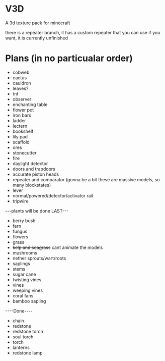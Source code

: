 # V3D
A 3d texture pack for minecraft

there is a repeater branch, it has a custom repeater that you can use if you want, it is currently unfinished

# Plans (in no particualar order)
- cobweb
- cactus
- cauldron
- leaves?
- tnt
- observer
- enchanting table
- flower pot
- iron bars
- ladder
- lectern
- bookshelf
- lily pad
- scaffold
- ores
- stonecutter
- fire
- daylight detector
- doors and trapdoors
- accurate piston heads
- repeater and comparator (gonna be a bit these are massive models, so many blockstates)
- lever
- normal/powered/detector/activator rail
- tripwire

---plants will be done LAST---
- berry bush
- fern
- fungus
- flowers
- grass
- ~~kelp and seagrass~~ cant animate the models
- mushrooms
- nether sprouts/wart/roots
- saplings
- stems
- sugar cane
- twisting vines
- vines
- weeping vines
- coral fans
- bamboo sapling


----Done----
- chain
- redstone
- redstone torch
- soul torch
- torch
- lanterns
- redstone lamp
